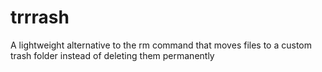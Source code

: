 # trrrash
A lightweight alternative to the rm command that moves files to a custom trash folder instead of deleting them permanently
